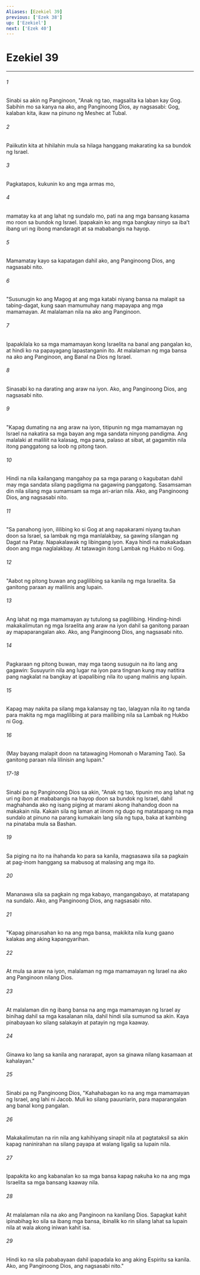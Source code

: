 ```yaml
---
Aliases: [Ezekiel 39]
previous: ['Ezek 38']
up: ['Ezekiel']
next: ['Ezek 40']
---
```

# Ezekiel 39

***

###### 1
Sinabi sa akin ng Panginoon, "Anak ng tao, magsalita ka laban kay Gog. Sabihin mo sa kanya na ako, ang Panginoong Dios, ay nagsasabi: Gog, kalaban kita, ikaw na pinuno ng Meshec at Tubal. 

###### 2
Paiikutin kita at hihilahin mula sa hilaga hanggang makarating ka sa bundok ng Israel. 

###### 3
Pagkatapos, kukunin ko ang mga armas mo, 

###### 4
mamatay ka at ang lahat ng sundalo mo, pati na ang mga bansang kasama mo roon sa bundok ng Israel. Ipapakain ko ang mga bangkay ninyo sa ibaʼt ibang uri ng ibong mandaragit at sa mababangis na hayop. 

###### 5
Mamamatay kayo sa kapatagan dahil ako, ang Panginoong Dios, ang nagsasabi nito. 

###### 6
"Susunugin ko ang Magog at ang mga katabi niyang bansa na malapit sa tabing-dagat, kung saan mamumuhay nang mapayapa ang mga mamamayan. At malalaman nila na ako ang Panginoon. 

###### 7
Ipapakilala ko sa mga mamamayan kong Israelita na banal ang pangalan ko, at hindi ko na papayagang lapastanganin ito. At malalaman ng mga bansa na ako ang Panginoon, ang Banal na Dios ng Israel. 

###### 8
Sinasabi ko na darating ang araw na iyon. Ako, ang Panginoong Dios, ang nagsasabi nito. 

###### 9
"Kapag dumating na ang araw na iyon, titipunin ng mga mamamayan ng Israel na nakatira sa mga bayan ang mga sandata ninyong pandigma. Ang malalaki at maliliit na kalasag, mga pana, palaso at sibat, at gagamitin nila itong panggatong sa loob ng pitong taon. 

###### 10
Hindi na nila kailangang mangahoy pa sa mga parang o kagubatan dahil may mga sandata silang pagdigma na gagawing panggatong. Sasamsaman din nila silang mga sumamsam sa mga ari-arian nila. Ako, ang Panginoong Dios, ang nagsasabi nito. 

###### 11
"Sa panahong iyon, ililibing ko si Gog at ang napakarami niyang tauhan doon sa Israel, sa lambak ng mga manlalakbay, sa gawing silangan ng Dagat na Patay. Napakalawak ng libingang iyon. Kaya hindi na makakadaan doon ang mga naglalakbay. At tatawagin itong Lambak ng Hukbo ni Gog. 

###### 12
"Aabot ng pitong buwan ang paglilibing sa kanila ng mga Israelita. Sa ganitong paraan ay malilinis ang lupain. 

###### 13
Ang lahat ng mga mamamayan ay tutulong sa paglilibing. Hinding-hindi makakalimutan ng mga Israelita ang araw na iyon dahil sa ganitong paraan ay mapaparangalan ako. Ako, ang Panginoong Dios, ang nagsasabi nito. 

###### 14
Pagkaraan ng pitong buwan, may mga taong susuguin na ito lang ang gagawin: Susuyurin nila ang lugar na iyon para tingnan kung may natitira pang nagkalat na bangkay at ipapalibing nila ito upang malinis ang lupain. 

###### 15
Kapag may nakita pa silang mga kalansay ng tao, lalagyan nila ito ng tanda para makita ng mga maglilibing at para mailibing nila sa Lambak ng Hukbo ni Gog. 

###### 16
(May bayang malapit doon na tatawaging Homonah o Maraming Tao). Sa ganitong paraan nila lilinisin ang lupain."

###### 17-18
Sinabi pa ng Panginoong Dios sa akin, "Anak ng tao, tipunin mo ang lahat ng uri ng ibon at mababangis na hayop doon sa bundok ng Israel, dahil maghahanda ako ng isang piging at marami akong ihahandog doon na makakain nila. Kakain sila ng laman at iinom ng dugo ng matatapang na mga sundalo at pinuno na parang kumakain lang sila ng tupa, baka at kambing na pinataba mula sa Bashan. 

###### 19
Sa piging na ito na ihahanda ko para sa kanila, magsasawa sila sa pagkain at pag-inom hanggang sa mabusog at malasing ang mga ito. 

###### 20
Mananawa sila sa pagkain ng mga kabayo, mangangabayo, at matatapang na sundalo. Ako, ang Panginoong Dios, ang nagsasabi nito. 

###### 21
"Kapag pinarusahan ko na ang mga bansa, makikita nila kung gaano kalakas ang aking kapangyarihan. 

###### 22
At mula sa araw na iyon, malalaman ng mga mamamayan ng Israel na ako ang Panginoon nilang Dios. 

###### 23
At malalaman din ng ibang bansa na ang mga mamamayan ng Israel ay binihag dahil sa mga kasalanan nila, dahil hindi sila sumunod sa akin. Kaya pinabayaan ko silang salakayin at patayin ng mga kaaway. 

###### 24
Ginawa ko lang sa kanila ang nararapat, ayon sa ginawa nilang kasamaan at kahalayan." 

###### 25
Sinabi pa ng Panginoong Dios, "Kahahabagan ko na ang mga mamamayan ng Israel, ang lahi ni Jacob. Muli ko silang pauunlarin, para maparangalan ang banal kong pangalan. 

###### 26
Makakalimutan na rin nila ang kahihiyang sinapit nila at pagtataksil sa akin kapag naninirahan na silang payapa at walang ligalig sa lupain nila. 

###### 27
Ipapakita ko ang kabanalan ko sa mga bansa kapag nakuha ko na ang mga Israelita sa mga bansang kaaway nila. 

###### 28
At malalaman nila na ako ang Panginoon na kanilang Dios. Sapagkat kahit ipinabihag ko sila sa ibang mga bansa, ibinalik ko rin silang lahat sa lupain nila at wala akong iniwan kahit isa. 

###### 29
Hindi ko na sila pababayaan dahil ipapadala ko ang aking Espiritu sa kanila. Ako, ang Panginoong Dios, ang nagsasabi nito."
